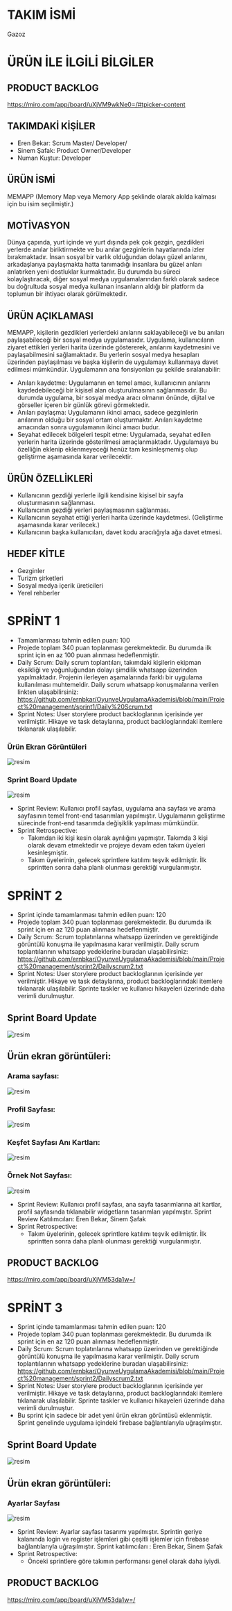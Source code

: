 # TAKIM İSMİ
Gazoz

# ÜRÜN İLE İLGİLİ BİLGİLER

## PRODUCT BACKLOG
https://miro.com/app/board/uXjVM9wkNe0=/#tpicker-content
## TAKIMDAKİ KİŞİLER
- Eren Bekar: Scrum Master/ Developer/
- Sinem Şafak: Product Owner/Developer
- Numan Kuştur: Developer

## ÜRÜN İSMİ
MEMAPP (Memory Map veya Memory App şeklinde olarak akılda kalması için bu isim seçilmiştir.)


## MOTİVASYON
Dünya çapında, yurt içinde ve yurt dışında pek çok gezgin, gezdikleri yerlerde anılar biriktirmekte ve bu anılar gezginlerin hayatlarında izler bırakmaktadır. İnsan sosyal bir varlık olduğundan dolayı güzel anlarını, arkadaşlarıya paylaşmakta hatta tanımadığı insanlara bu güzel anları anlatırken yeni dostluklar kurmaktadır. Bu durumda bu süreci kolaylaştıracak, diğer sosyal medya uygulamalarından farklı olarak sadece bu doğrultuda sosyal medya kullanan insanların aldığı bir platform da toplumun bir ihtiyacı olarak görülmektedir.

## ÜRÜN AÇIKLAMASI
MEMAPP, kişilerin gezdikleri yerlerdeki anılarını saklayabileceği ve bu anıları paylaşabileceği bir sosyal medya uygulamasıdır. Uygulama, kullanıcıların ziyaret ettikleri yerleri harita üzerinde göstererek, anılarını kaydetmesini ve paylaşabilmesini sağlamaktadır. Bu yerlerin sosyal medya hesapları üzerinden paylaşılması ve başka kişilerin de uygulamayı kullanmaya davet edilmesi mümkündür. Uygulamanın ana fonsiyonları şu şekilde sıralanabilir:
  - Anıları kaydetme: Uygulamanın en temel amacı, kullanıcının anılarını kaydedebileceği bir kişisel alan oluşturulmasının        sağlanmasıdır. Bu durumda uygulama, bir sosyal medya aracı olmanın önünde, dijital ve görseller içeren bir günlük görevi görmektedir.
  - Anıları paylaşma: Uygulamanın ikinci amacı, sadece gezginlerin anılarının olduğu bir sosyal ortam oluşturmaktır. Anıları kaydetme amacından sonra uygulamanın ikinci amacı budur.
  - Seyahat edilecek bölgeleri tespit etme: Uygulamada, seyahat edilen yerlerin harita üzerinde gösterilmesi amaçlanmaktadır. Uygulamaya bu özelliğin eklenip eklenmeyeceği henüz tam kesinleşmemiş olup geliştirme aşamasında karar verilecektir.

## ÜRÜN ÖZELLİKLERİ
  - Kullanıcının gezdiği yerlerle ilgili kendisine kişisel bir sayfa oluşturmasının sağlanması.
  - Kullanıcının gezdiği yerleri paylaşmasının sağlanması.
  - Kullanıcının seyahat ettiği yerleri harita üzerinde kaydetmesi. (Geliştirme aşamasında karar verilecek.)
  - Kullanıcının başka kullanıcıları, davet kodu aracılığıyla ağa davet etmesi.

## HEDEF KİTLE
  - Gezginler
  - Turizm şirketleri
  - Sosyal medya içerik üreticileri
  - Yerel rehberler

# SPRİNT 1
   - Tamamlanması tahmin edilen puan: 100
   - Projede toplam 340 puan toplanması gerekmektedir. Bu durumda ilk sprint için en az 100 puan alınması hedeflenmiştir.
   - Daily Scrum: Daily scrum toplantıları, takımdaki kişilerin ekipman eksikliği ve yoğunluğundan dolayı şimdilik whatsapp üzerinden yapılmaktadır. Projenin ilerleyen aşamalarında farklı bir uygulama kullanılması muhtemeldir. Daily scrum whatsapp konuşmalarına verilen linkten ulaşabilirsiniz: https://github.com/ernbkar/OyunveUygulamaAkademisi/blob/main/Project%20management/sprint1/Daily%20Scrum.txt
   - Sprint Notes: User storylere product backloglarının içerisinde yer verilmiştir. Hikaye ve task detaylarına, product backloglarındaki itemlere tıklanarak ulaşılabilir.


   ### Ürün Ekran Görüntüleri
   ![resim](https://github.com/ernbkar/OyunveUygulamaAkademisi/assets/92184715/586e124f-95ec-4ecc-8537-3a1053395ae1)

   ### Sprint Board Update
   ![resim](https://github.com/ernbkar/OyunveUygulamaAkademisi/assets/92184715/7f2c0a18-66dd-4ff9-b36b-282559a2f533)


   - Sprint Review: Kullanıcı profil sayfası, uygulama ana sayfası ve arama sayfasının temel front-end tasarımları yapılmıştır. Uygulamanın geliştirme sürecinde front-end tasarımda değişiklik yapılması mümkündür.
   - Sprint Retrospective:
       * Takımdan iki kişi kesin olarak ayrılığını yapmıştır. Takımda 3 kişi olarak devam etmektedir ve projeye devam eden takım üyeleri kesinleşmiştir.
       * Takım üyelerinin, gelecek sprintlere katılımı teşvik edilmiştir. İlk sprintten sonra daha planlı olunması gerektiği vurgulanmıştır.

# SPRİNT 2
  - Sprint içinde tamamlanması tahmin edilen puan: 120
  - Projede toplam 340 puan toplanması gerekmektedir. Bu durumda ilk sprint için en az 120 puan alınması hedeflenmiştir.
  - Daily Scrum: Scrum toplatınlarına whatsapp üzerinden ve gerektiğinde görüntülü konuşma ile yapılmasına karar verilmiştir. Daily scrum toplantılarının whatsapp yedeklerine buradan ulaşabilirsiniz: https://github.com/ernbkar/OyunveUygulamaAkademisi/blob/main/Project%20management/sprint2/Dailyscrum2.txt
  - Sprint Notes: User storylere product backloglarının içerisinde yer verilmiştir. Hikaye ve task detaylarına, product backloglarındaki itemlere tıklanarak ulaşılabilir. Sprinte taskler ve kullanıcı hikayeleri üzerinde daha verimli durulmuştur.
  
  ## Sprint Board Update
  ![resim](https://github.com/ernbkar/OyunveUygulamaAkademisi/assets/92184715/ac2997a3-3242-4929-8889-0f90d379107d)

  ## Ürün ekran görüntüleri:
  ### Arama sayfası:
  ![resim](https://github.com/ernbkar/OyunveUygulamaAkademisi/assets/92184715/a67064a4-6ab7-4208-a1fb-ecd248ddfff7)
  ### Profil Sayfası:
  ![resim](https://github.com/ernbkar/OyunveUygulamaAkademisi/assets/92184715/77b0ce86-9e7f-4b4f-9e0f-8d66ff78e2ca)
  ### Keşfet Sayfası Anı Kartları:
  ![resim](https://github.com/ernbkar/OyunveUygulamaAkademisi/assets/92184715/5e91c4df-2477-4ff5-b9c1-6c465c07fe73)
  ### Örnek Not Sayfası:
  ![resim](https://github.com/ernbkar/OyunveUygulamaAkademisi/assets/92184715/8c23efee-92fb-43b8-9c02-a1d5b7a90d4c)


  - Sprint Review: Kullanıcı profil sayfası, ana sayfa tasarımlarına ait kartlar, profil sayfasında tıklanabilir widgetların tasarımları yapılmıştır. Sprint Review Katılımcıları: Eren Bekar, Sinem Şafak
  - Sprint Retrospective:
    * Takım üyelerinin, gelecek sprintlere katılımı teşvik edilmiştir. İlk sprintten sonra daha planlı olunması gerektiği vurgulanmıştır.
## PRODUCT BACKLOG
https://miro.com/app/board/uXjVM53da1w=/

# SPRİNT 3
  - Sprint içinde tamamlanması tahmin edilen puan: 120
  - Projede toplam 340 puan toplanması gerekmektedir. Bu durumda ilk sprint için en az 120 puan alınması hedeflenmiştir.
  - Daily Scrum: Scrum toplatınlarına whatsapp üzerinden ve gerektiğinde görüntülü konuşma ile yapılmasına karar verilmiştir. Daily scrum toplantılarının whatsapp yedeklerine buradan ulaşabilirsiniz: https://github.com/ernbkar/OyunveUygulamaAkademisi/blob/main/Project%20management/sprint2/Dailyscrum2.txt
  - Sprint Notes: User storylere product backloglarının içerisinde yer verilmiştir. Hikaye ve task detaylarına, product backloglarındaki itemlere tıklanarak ulaşılabilir. Sprinte taskler ve kullanıcı hikayeleri üzerinde daha verimli durulmuştur.
  - Bu sprint için sadece bir adet yeni ürün ekran görüntüsü eklenmiştir. Sprint genelinde uygulama içindeki firebase bağlantılarıyla uğraşılmıştır.
  ## Sprint Board Update
  ![resim](https://github.com/ernbkar/OyunveUygulamaAkademisi/assets/92184715/ac2997a3-3242-4929-8889-0f90d379107d)

  ## Ürün ekran görüntüleri:
  ### Ayarlar Sayfası
  ![resim](https://github.com/ernbkar/OyunveUygulamaAkademisi/assets/92184715/64ae705a-2447-421a-8e93-348af1479a60)


  - Sprint Review: Ayarlar sayfası tasarımı yapılmıştır. Sprintin geriye kalanında login ve register işlemleri gibi çeşitli işlemler için firebase bağlantılarıyla uğraşılmıştır. Sprint katılımcıları : Eren Bekar, Sinem Şafak
  - Sprint Retrospective:
    * Önceki sprintlere göre takımın performansı genel olarak daha iyiydi.
## PRODUCT BACKLOG
https://miro.com/app/board/uXjVM53da1w=/






